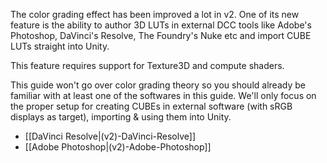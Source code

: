 The color grading effect has been improved a lot in v2. One of its new feature is the ability to author 3D LUTs in external DCC tools like Adobe's Photoshop, DaVinci's Resolve, The Foundry's Nuke etc and import CUBE LUTs straight into Unity.

This feature requires support for Texture3D and compute shaders.

This guide won't go over color grading theory so you should already be familiar with at least one of the softwares in this guide. We'll only focus on the proper setup for creating CUBEs in external software (with sRGB displays as target), importing & using them into Unity.

* [[DaVinci Resolve|(v2)-DaVinci-Resolve]]
* [[Adobe Photoshop|(v2)-Adobe-Photoshop]]